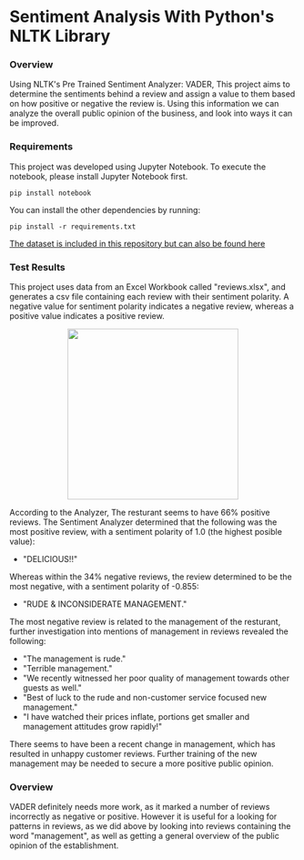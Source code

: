 # Sentiment Analysis With Python's NLTK Library
### Overview
Using NLTK's Pre Trained Sentiment Analyzer: VADER, This project aims to determine the sentiments behind a review and assign a value to them based on how positive or negative the review is. Using this information we can analyze the overall public opinion of the business, and look into ways it can be improved.

### Requirements
This project was developed using Jupyter Notebook. To execute the notebook, please install Jupyter Notebook first.
```
pip install notebook
```
You can install the other dependencies by running:
```
pip install -r requirements.txt
```
<a href="https://www.kaggle.com/datasets/d4rklucif3r/restaurant-reviews?rvi=1">The dataset is included in this repository but can also be found here</a>

### Test Results
This project uses data from an Excel Workbook called "reviews.xlsx", and generates a csv file containing each review with their sentiment polarity. A negative value for sentiment polarity indicates a negative review, whereas a positive value indicates a positive review.
<p align="center">
<img src="https://github.com/MJHendricks/sentiment-analysis/assets/65013192/c576e870-3b00-4da6-aabf-b888363b77dd" height="300px">
</p>

According to the Analyzer, The resturant seems to have 66% positive reviews. The Sentiment Analyzer determined that the following was the most positive review, with a sentiment polarity of 1.0 (the highest posible value):

- "DELICIOUS!!"

Whereas within the 34% negative reviews, the review determined to be the most negative, with a sentiment polarity of -0.855:

- "RUDE & INCONSIDERATE MANAGEMENT."

The most negative review is related to the management of the resturant, further investigation into mentions of management in reviews revealed the following:
- "The management is rude."
- "Terrible management."
- "We recently witnessed her poor quality of management towards other guests as well."
- "Best of luck to the rude and non-customer service focused new management."
- "I have watched their prices inflate, portions get smaller and management attitudes grow rapidly!"

There seems to have been a recent change in management, which has resulted in unhappy customer reviews. Further training of the new management may be needed to secure a more positive public opinion.

### Overview
VADER definitely needs more work, as it marked a number of reviews incorrectly as negative or positive. However it is useful for a looking for patterns in reviews, as we did above by looking into reviews containing the word "management", as well as getting a general overview of the public opinion of the establishment.
